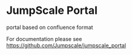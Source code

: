 # JumpScale Portal
portal based on confluence format

For documentation please see https://github.com/Jumpscale/jumpscale_portal

